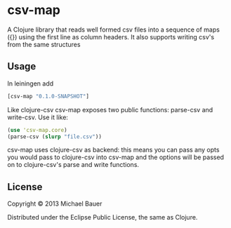 # csv-map

A Clojure library that reads well formed csv files into a sequence of maps
({}) using the first line as column headers. It also supports writing csv's
from the same structures

## Usage

In leiningen add 

```clojure
[csv-map "0.1.0-SNAPSHOT"]
```

Like clojure-csv csv-map exposes two public functions: parse-csv and
write-csv. Use it like:

```clojure
(use 'csv-map.core)
(parse-csv (slurp "file.csv"))
```

csv-map uses clojure-csv as backend: this means you can pass any opts you
would pass to clojure-csv into csv-map and the options will be passed on to
clojure-csv's parse and write functions.

## License

Copyright © 2013 Michael Bauer

Distributed under the Eclipse Public License, the same as Clojure.
